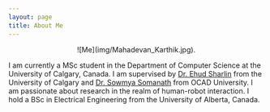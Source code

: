 ```yaml
---
layout: page
title: About Me
---
```

<p align="center">
![Me](img/Mahadevan_Karthik.jpg). 
</p>

I am currently a MSc student in the Department of Computer Science at the University of Calgary, Canada. I am supervised by [Dr. Ehud Sharlin](http://utouch.cpsc.ucalgary.ca/) from the University of Calgary and [Dr. Sowmya Somanath](https://www2.ocadu.ca/bio/sowmya-somanath) from OCAD University. I am passionate about research in the realm of human-robot interaction. I hold a BSc in Electrical Engineering from the University of Alberta, Canada.